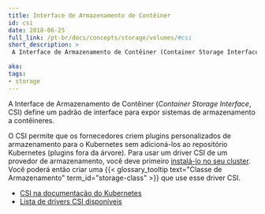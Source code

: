 ```yaml
---
title: Interface de Armazenamento de Contêiner
id: csi
date: 2018-06-25
full_link: /pt-br/docs/concepts/storage/volumes/#csi
short_description: >
 A Interface de Armazenamento de Contêiner (Container Storage Interface - CSI) define um padrão de interface para expor sistemas de armazenamento a contêineres.

aka: 
tags:
- storage 
---
```

 A Interface de Armazenamento de Contêiner (_Container Storage Interface_, CSI) define um padrão de interface para expor sistemas de armazenamento a contêineres.

<!--more--> 

O CSI permite que os fornecedores criem plugins personalizados de armazenamento para o Kubernetes sem adicioná-los ao repositório Kubernetes (plugins fora da árvore). 
Para usar um driver CSI de um provedor de armazenamento, você deve primeiro [instalá-lo no seu cluster](https://kubernetes-csi.github.io/docs/deploying.html). 
Você poderá então criar uma {{< glossary_tooltip text="Classe de Armazenamento" term_id="storage-class" >}} que use esse driver CSI.

* [CSI na documentação do Kubernetes](/pt-br/docs/concepts/storage/volumes/#csi)
* [Lista de drivers CSI disponíveis](https://kubernetes-csi.github.io/docs/drivers.html)
